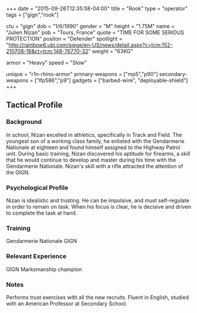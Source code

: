 +++
date = "2015-09-26T12:35:58-04:00"
title = "Rook"
type = "operator"
tags = ["gign","rook"]

ctu = "gign"
dob = "1/6/1990"
gender = "M"
height = "1.75M"
name = "Julien Nizan"
pob = "Tours, France"
quote = "TIME FOR SOME SERIOUS PROTECTION"
positon = "Defender"
spotlight = "http://rainbow6.ubi.com/siege/en-US/news/detail.aspx?c=tcm:152-210708-16&ct=tcm:148-76770-32"
weight = "63KG"

armor = "Heavy"
speed = "Slow"

unique = "r1n-rhino-armor"
primary-weapons = ["mp5","p90"]
secondary-weapons = ["lfp586","p9"]
gadgets = ["barbed-wire", "deployable-shield"]
+++

## Tactical Profile

### Background

In school, Nizan excelled in athletics, specifically in Track and Field. The youngest son of a working class family, he enlisted with the Gendarmerie Nationale at eighteen and found himself assigned to the Highway Patrol unit. During basic training, Nizan discovered his aptitude for firearms, a skill that he would continue to develop and master during his time with the Gendarmerie Nationale. Nizan's skill with a rifle attracted the attention of the GIGN.

### Psychological Profile

Nizan is idealistic and trusting. He can be impulsive, and must self-regulate in order to remain on task. When his focus is clear, he is decisive and driven to complete the task at hand.

### Training

Gendarmerie Nationale
GIGN

### Relevant Experience

GIGN Marksmanship champion

### Notes

Performs trust exercises with all the new recruits.
Fluent in English, studied with an American Professor at Secondary School.
